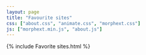 ```yaml
---
layout: page
title: "Favourite sites"
css: ["about.css", "animate.css", "morphext.css"]
js: ["morphext.min.js", "about.js"]
---
```

{% include Favorite sites.html %}